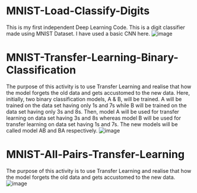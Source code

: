 # MNIST-Load-Classify-Digits
This is my first independent Deep Learning Code. This is a digit classifier made using MNIST Dataset. I have used a basic CNN here.
![image](https://github.com/ArnavS05/MNIST-Load-Classify-Digits/assets/155761819/e9416783-b877-4375-bd23-57e4f9e6ff67)


# MNIST-Transfer-Learning-Binary-Classification
The purpose of this activity is to use Transfer Learning and realise that how the model forgets the old data and gets accustomed to the new data. Here, initially, two binary classification models, A & B, will be trained. A will be trained on the data set having only 1s and 7s while B will be trained on the data set having only 3s and 8s. Then, model A will be used for transfer learning on data set having 3s and 8s whereas model B will be used for transfer learning on data set having 1s and 7s. The new models will be called model AB and BA respectively.
![image](https://github.com/ArnavS05/MNIST-Transfer-Learning-Binary-Classification/assets/155761819/1164fd94-6ee4-41e2-b155-4e609e682955)


# MNIST-All-Pairs-Transfer-Learning
The purpose of this activity is to use Transfer Learning and realise that how the model forgets the old data and gets accustomed to the new data.
![image](https://github.com/ArnavS05/MNIST-All-Pairs-Transfer-Learning/assets/155761819/5d88afe9-fd70-492e-b81c-d58341fd9711)
